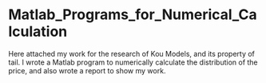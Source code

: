 # Matlab_Programs_for_Numerical_Calculation
Here attached my work for the research of Kou Models, and its property of tail. I wrote a Matlab program to numerically calculate the distribution of the price, and also wrote a report to show my work.
